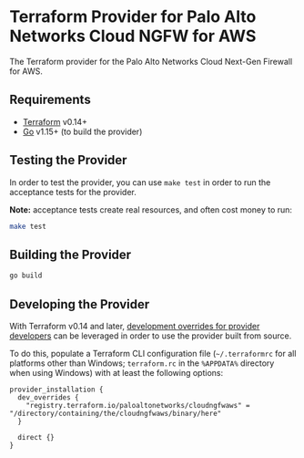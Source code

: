 Terraform Provider for Palo Alto Networks Cloud NGFW for AWS
============================================================

The Terraform provider for the Palo Alto Networks Cloud Next-Gen Firewall for AWS.

Requirements
------------

- [Terraform](https://www.terraform.io/downloads.html) v0.14+
- [Go](https://golang.org) v1.15+ (to build the provider)

Testing the Provider
--------------------

In order to test the provider, you can use `make test` in order to run the acceptance tests for the provider.

**Note:** acceptance tests create real resources, and often cost money to run:

```sh
make test
```

Building the Provider
---------------------

```sh
go build
```

Developing the Provider
-----------------------

With Terraform v0.14 and later, [development overrides for provider developers](https://www.terraform.io/docs/cli/config/config-file.html#development-overrides-for-provider-developers) can be leveraged in order to use the provider built from source.

To do this, populate a Terraform CLI configuration file (`~/.terraformrc` for all platforms other than Windows; `terraform.rc` in the `%APPDATA%` directory when using Windows) with at least the following options:

```hcl
provider_installation {
  dev_overrides {
    "registry.terraform.io/paloaltonetworks/cloudngfwaws" = "/directory/containing/the/cloudngfwaws/binary/here"
  }

  direct {}
}
```
